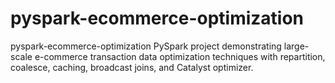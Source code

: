 # pyspark-ecommerce-optimization
pyspark-ecommerce-optimization PySpark project demonstrating large-scale e-commerce transaction data optimization techniques with repartition, coalesce, caching, broadcast joins, and Catalyst optimizer.
